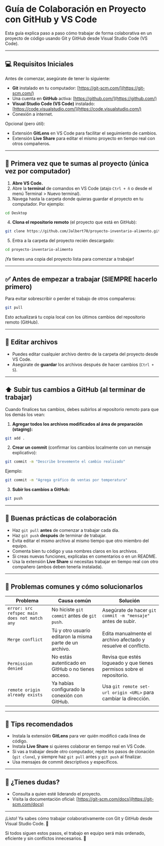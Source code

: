# Guía de Colaboración en Proyecto con GitHub y VS Code

Esta guía explica paso a paso cómo trabajar de forma colaborativa en un proyecto de código usando Git y GitHub desde Visual Studio Code (VS Code).

---

## 💻 Requisitos Iniciales

Antes de comenzar, asegúrate de tener lo siguiente:

- **Git** instalado en tu computador: [https://git-scm.com/](https://git-scm.com/)
- Una cuenta en **GitHub** activa: [https://github.com/](https://github.com/)
- **Visual Studio Code (VS Code)** instalado: [https://code.visualstudio.com/](https://code.visualstudio.com/)
- Conexión a internet.

Opcional (pero útil):

- Extensión **GitLens** en VS Code para facilitar el seguimiento de cambios.
- Extensión **Live Share** para editar el mismo proyecto en tiempo real con otros compañeros.

---

## 🚀 Primera vez que te sumas al proyecto (única vez por computador)

1. **Abre VS Code.**
2. Abre la **terminal** de comandos en VS Code (atajo `Ctrl + ñ` o desde el menú Terminal > Nuevo terminal).
3. Navega hasta la carpeta donde quieras guardar el proyecto en tu computador. Por ejemplo:

```bash
cd Desktop
```

4. **Clona el repositorio remoto** (el proyecto que está en GitHub):

```bash
git clone https://github.com/Jalbert70/proyecto-inventario-alimento.git
```

5. Entra a la carpeta del proyecto recién descargado:

```bash
cd proyecto-inventario-alimento
```

¡Ya tienes una copia del proyecto lista para comenzar a trabajar!

---

## ✅ Antes de empezar a trabajar (SIEMPRE hacerlo primero)

Para evitar sobrescribir o perder el trabajo de otros compañeros:

```bash
git pull
```

Esto actualizará tu copia local con los últimos cambios del repositorio remoto (GitHub).

---

## 📂 Editar archivos

- Puedes editar cualquier archivo dentro de la carpeta del proyecto desde VS Code.
- Asegúrate de **guardar** los archivos después de hacer cambios (`Ctrl + S`).

---

## ⬆️ Subir tus cambios a GitHub (al terminar de trabajar)

Cuando finalices tus cambios, debes subirlos al repositorio remoto para que los demás los vean:

1. **Agregar todos los archivos modificados al área de preparación (staging):**

```bash
git add .
```

2. **Crear un commit** (confirmar los cambios localmente con un mensaje explicativo):

```bash
git commit -m "Describe brevemente el cambio realizado"
```

Ejemplo:

```bash
git commit -m "Agrega gráfico de ventas por temperatura"
```

3. **Subir los cambios a GitHub:**

```bash
git push
```

---

## 📆 Buenas prácticas de colaboración

- Haz `git pull` **antes** de comenzar a trabajar cada día.
- Haz `git push` **después** de terminar de trabajar.
- Evita editar el mismo archivo al mismo tiempo que otro miembro del equipo.
- Comenta bien tu código y usa nombres claros en los archivos.
- Si creas nuevas funciones, explícalas en comentarios o en un README.
- Usa la extensión **Live Share** si necesitas trabajar en tiempo real con otro compañero (ambos deben tenerla instalada).

---

## 🚩 Problemas comunes y cómo solucionarlos

| Problema                                     | Causa común                                              | Solución                                                              |
| -------------------------------------------- | -------------------------------------------------------- | --------------------------------------------------------------------- |
| `error: src refspec main does not match any` | No hiciste `git commit` antes de `git push`.             | Asegúrate de hacer `git commit -m "mensaje"` antes de subir.          |
| `Merge conflict`                             | Tú y otro usuario editaron la misma parte de un archivo. | Edita manualmente el archivo afectado y resuelve el conflicto.        |
| `Permission denied`                          | No estás autenticado en GitHub o no tienes acceso.       | Revisa que estés logueado y que tienes permisos sobre el repositorio. |
| `remote origin already exists`               | Ya habías configurado la conexión con GitHub.            | Usa `git remote set-url origin <URL>` para cambiar la dirección.      |

---

## 🧠 Tips recomendados

- Instala la extensión **GitLens** para ver quién modificó cada línea de código.
- Instala **Live Share** si quieres colaborar en tiempo real en VS Code.
- Si vas a trabajar desde otro computador, repite los pasos de clonación (`git clone`), y siempre haz `git pull` antes y `git push` al finalizar.
- Usa mensajes de commit descriptivos y específicos.

---

## 📨 ¿Tienes dudas?

- Consulta a quien esté liderando el proyecto.
- Visita la documentación oficial: [https://git-scm.com/docs](https://git-scm.com/docs)

---

¡Listo! Ya sabes cómo trabajar colaborativamente con Git y GitHub desde Visual Studio Code. 🚀

Si todos siguen estos pasos, el trabajo en equipo será más ordenado, eficiente y sin conflictos innecesarios. 🙌

